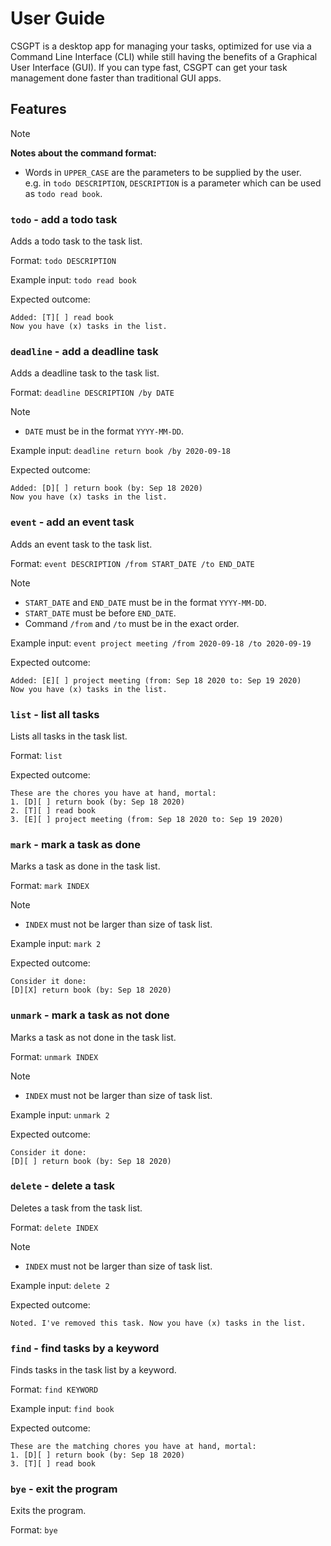 # User Guide

CSGPT is a desktop app for managing your tasks, optimized for use via a Command Line Interface (CLI) while still having the benefits of a Graphical User Interface (GUI). If you can type fast, CSGPT can get your task management done faster than traditional GUI apps.

## Features 

> [!NOTE]
> **Notes about the command format:**
> - Words in `UPPER_CASE` are the parameters to be supplied by the user.\
> e.g. in `todo DESCRIPTION`, `DESCRIPTION` is a parameter which can be used as `todo read book`.

### `todo` - add a todo task

Adds a todo task to the task list.

Format: `todo DESCRIPTION`

Example input: `todo read book`

Expected outcome:

```
Added: [T][ ] read book
Now you have (x) tasks in the list.
```

### `deadline` - add a deadline task

Adds a deadline task to the task list.

Format: `deadline DESCRIPTION /by DATE`

> [!NOTE]
> - `DATE` must be in the format `YYYY-MM-DD`.

Example input: `deadline return book /by 2020-09-18`

Expected outcome:

```
Added: [D][ ] return book (by: Sep 18 2020)
Now you have (x) tasks in the list.
```

### `event` - add an event task

Adds an event task to the task list.

Format: `event DESCRIPTION /from START_DATE /to END_DATE`

> [!NOTE]
> - `START_DATE` and `END_DATE` must be in the format `YYYY-MM-DD`.
> - `START_DATE` must be before `END_DATE`.
> - Command `/from` and `/to` must be in the exact order.

Example input: `event project meeting /from 2020-09-18 /to 2020-09-19`

Expected outcome:

```
Added: [E][ ] project meeting (from: Sep 18 2020 to: Sep 19 2020)
Now you have (x) tasks in the list.
```

### `list` - list all tasks

Lists all tasks in the task list.

Format: `list`

Expected outcome:

```
These are the chores you have at hand, mortal:
1. [D][ ] return book (by: Sep 18 2020)
2. [T][ ] read book
3. [E][ ] project meeting (from: Sep 18 2020 to: Sep 19 2020)
```

### `mark` - mark a task as done

Marks a task as done in the task list.

Format: `mark INDEX`

> [!NOTE]
> - `INDEX` must not be larger than size of task list.

Example input: `mark 2`

Expected outcome:

```
Consider it done:
[D][X] return book (by: Sep 18 2020)
```

### `unmark` - mark a task as not done

Marks a task as not done in the task list.

Format: `unmark INDEX`

> [!NOTE]
> - `INDEX` must not be larger than size of task list.

Example input: `unmark 2`

Expected outcome:

```
Consider it done:
[D][ ] return book (by: Sep 18 2020)
```

### `delete` - delete a task

Deletes a task from the task list.

Format: `delete INDEX`

> [!NOTE]
> - `INDEX` must not be larger than size of task list.

Example input: `delete 2`

Expected outcome:

```
Noted. I've removed this task. Now you have (x) tasks in the list.
```

### `find` - find tasks by a keyword

Finds tasks in the task list by a keyword.

Format: `find KEYWORD`

Example input: `find book`

Expected outcome:

```
These are the matching chores you have at hand, mortal:
1. [D][ ] return book (by: Sep 18 2020)
3. [T][ ] read book
```

### `bye` - exit the program

Exits the program.

Format: `bye`